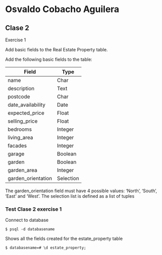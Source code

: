 # Osvaldo Cobacho Aguilera

## Clase 2

Exercise 1

Add basic fields to the Real Estate Property table.

Add the following basic fields to the table:


| Field  | Type |
| ------------- | ------------- |
| name  | Char  |
| description  | Text  |
| postcode  | Char  |
| date_availability  | Date  |
| expected_price  | Float  |
| selling_price  | Float  |
| bedrooms  | Integer  |
| living_area  | Integer  |
| facades  | Integer  |
| garage  | Boolean  |
| garden  | Boolean  |
| garden_area  | Integer  |
| garden_orientation  | Selection  |

The garden_orientation field must have 4 possible values: ‘North’, ‘South’, ‘East’ and ‘West’. The selection list is defined as a list of tuples

### Test Clase 2 exercise 1

Connect to database 
```shell script
$ psql -d databasename

```

Shows all the fields created for the estate_property table
```shell script
$ databasename=# \d estate_property;

```
